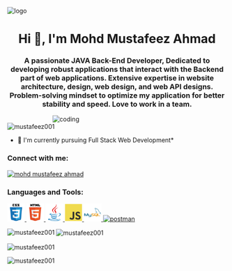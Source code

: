![logo](https://camo.githubusercontent.com/48ec00ed4c84e771db4a1db90b56352923a8d644452a32b434d68e97006c9337/68747470733a2f2f63686b736b696c6c732e636f6d2f77702d636f6e74656e742f75706c6f6164732f323032302f30342f504e432d416e696d617465642d42616e6e6572732e676966)
 <h1 align="center">Hi 👋, I'm Mohd Mustafeez Ahmad</h1>
<h3 align="center">A passionate JAVA Back-End Developer, Dedicated to developing robust applications that interact with the Backend part of web applications. Extensive expertise in website architecture, design, web design, and web API designs. Problem-solving mindset to optimize my application for better stability and speed. Love to work in a team.</h3>

<img align="right" alt="coding" width="400" src="https://user-images.githubusercontent.com/55389276/140866485-8fb1c876-9a8f-4d6a-98dc-08c4981eaf70.gif">


<p align="left"> <img src="https://komarev.com/ghpvc/?username=mustafeez001&label=Profile%20views&color=0e75b6&style=flat" alt="mustafeez001" /> </p>

- 🌱 I'm currently pursuing Full Stack Web Development* 

<h3 align="left">Connect with me:</h3>
<p align="left">
<a href="https://www.linkedin.com/in/mohd-mustafeez-ahmad-005887137/" target="blank"><img align="center" src="https://raw.githubusercontent.com/rahuldkjain/github-profile-readme-generator/master/src/images/icons/Social/linked-in-alt.svg" alt="mohd mustafeez ahmad" height="30" width="40" /></a>
</p>

<h3 align="left">Languages and Tools:</h3>
<p align="left"> <a href="https://www.w3schools.com/css/" target="_blank" rel="noreferrer"> <img src="https://raw.githubusercontent.com/devicons/devicon/master/icons/css3/css3-original-wordmark.svg" alt="css3" width="40" height="40"/> </a> <a href="https://www.w3.org/html/" target="_blank" rel="noreferrer"> <img src="https://raw.githubusercontent.com/devicons/devicon/master/icons/html5/html5-original-wordmark.svg" alt="html5" width="40" height="40"/> </a> <a href="https://www.java.com" target="_blank" rel="noreferrer"> <img src="https://raw.githubusercontent.com/devicons/devicon/master/icons/java/java-original.svg" alt="java" width="40" height="40"/> </a> <a href="https://developer.mozilla.org/en-US/docs/Web/JavaScript" target="_blank" rel="noreferrer"> <img src="https://raw.githubusercontent.com/devicons/devicon/master/icons/javascript/javascript-original.svg" alt="javascript" width="40" height="40"/> </a> <a href="https://www.mysql.com/" target="_blank" rel="noreferrer"> <img src="https://raw.githubusercontent.com/devicons/devicon/master/icons/mysql/mysql-original-wordmark.svg" alt="mysql" width="40" height="40"/> </a> <a href="https://postman.com" target="_blank" rel="noreferrer"> <img src="https://www.vectorlogo.zone/logos/getpostman/getpostman-icon.svg" alt="postman" width="40" height="40"/> </a> </p>

<p><img align="left" src="https://github-readme-stats.vercel.app/api/top-langs?username=mustafeez001&show_icons=true&locale=en&layout=compact" alt="mustafeez001" /></p>

<p>&nbsp;<img align="center" src="https://github-readme-stats.vercel.app/api?username=mustafeez001&show_icons=true&locale=en" alt="mustafeez001" /></p> 

<p><img align="center" src="https://github-readme-streak-stats.herokuapp.com/?user=mustafeez001&" alt="mustafeez001" /></p>
<p align="left"> <img src="https://komarev.com/ghpvc/?username=mustafeez001&label=Profile%20views&color=0e75b6&style=flat" alt="mustafeez001" /> </p>

<!--  🌱 I’m currently learning **MySql,Java,Spring Boot , Web Development**

<h3 align="left">Connect with me:</h3>
<p align="left">
<a href="https://linkedin.com/in/mohd mustafeez ahmad" target="blank"><img align="center" src="https://raw.githubusercontent.com/rahuldkjain/github-profile-readme-generator/master/src/images/icons/Social/linked-in-alt.svg" alt="mohd mustafeez ahmad" height="30" width="40" /></a>
</p> 

< <h3 align="left">Languages and Tools:</h3>
<p align="left"> <a href="https://www.w3schools.com/css/" target="_blank" rel="noreferrer"> <img src="https://raw.githubusercontent.com/devicons/devicon/master/icons/css3/css3-original-wordmark.svg" alt="css3" width="40" height="40"/> </a> <a href="https://www.w3.org/html/" target="_blank" rel="noreferrer"> <img src="https://raw.githubusercontent.com/devicons/devicon/master/icons/html5/html5-original-wordmark.svg" alt="html5" width="40" height="40"/> </a> <a href="https://www.java.com" target="_blank" rel="noreferrer"> <img src="https://raw.githubusercontent.com/devicons/devicon/master/icons/java/java-original.svg" alt="java" width="40" height="40"/> </a> <a href="https://developer.mozilla.org/en-US/docs/Web/JavaScript" target="_blank" rel="noreferrer"> <img src="https://raw.githubusercontent.com/devicons/devicon/master/icons/javascript/javascript-original.svg" alt="javascript" width="40" height="40"/> </a> <a href="https://www.mysql.com/" target="_blank" rel="noreferrer"> <img src="https://raw.githubusercontent.com/devicons/devicon/master/icons/mysql/mysql-original-wordmark.svg" alt="mysql" width="40" height="40"/> </a> <a href="https://postman.com" target="_blank" rel="noreferrer"> <img src="https://www.vectorlogo.zone/logos/getpostman/getpostman-icon.svg" alt="postman" width="40" height="40"/> </a> </p> 

 <p><img align="left" src="https://github-readme-stats.vercel.app/api/top-langs?username=mustafeez001&show_icons=true&locale=en&layout=compact" alt="mustafeez001" /></p>
 
 <p>&nbsp;<img align="center" src="https://github-readme-stats.vercel.app/api?username=mustafeez001&show_icons=true&locale=en" alt="mustafeez001" /></p>

<p><img align="center" src="https://github-readme-streak-stats.herokuapp.com/?user=mustafeez001&" alt="mustafeez001" /></p> 







 -->


















